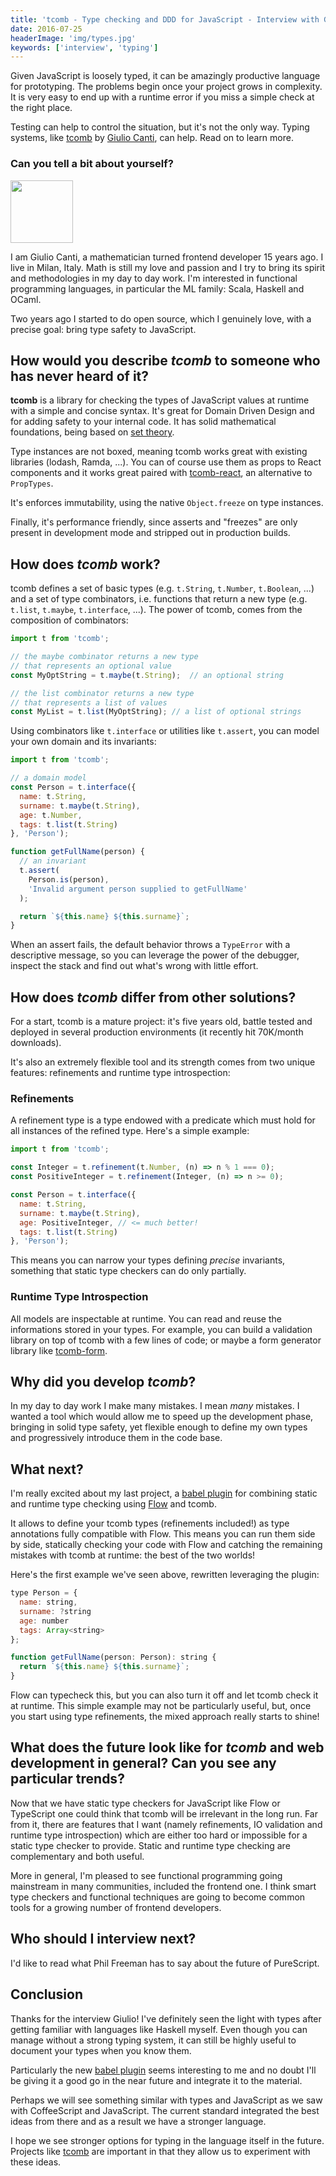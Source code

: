 ```yaml
---
title: 'tcomb - Type checking and DDD for JavaScript - Interview with Giulio Canti'
date: 2016-07-25
headerImage: 'img/types.jpg'
keywords: ['interview', 'typing']
---
```


Given JavaScript is loosely typed, it can be amazingly productive language for prototyping. The problems begin once your project grows in complexity. It is very easy to end up with a runtime error if you miss a simple check at the right place.

Testing can help to control the situation, but it's not the only way. Typing systems, like [tcomb](https://github.com/gcanti/tcomb) by [Giulio Canti](https://twitter.com/GiulioCanti), can help. Read on to learn more.

### Can you tell a bit about yourself?

<p>
<span class="author">
  <img src="https://www.gravatar.com/avatar/17e7c06ba6bf8429ce311069b95c57d7?s=200" alt"Giulio Canti" class="author" width="100" height="100" />
</span>

I am Giulio Canti, a mathematician turned frontend developer 15 years ago. I live in Milan, Italy. Math is still my love and passion and I try to bring its spirit and methodologies in my day to day work. I'm interested in functional programming languages, in particular the ML family: Scala, Haskell and OCaml.
</p>

Two years ago I started to do open source, which I genuinely love, with a precise goal: bring type safety to JavaScript.

## How would you describe *tcomb* to someone who has never heard of it?

**tcomb** is a library for checking the types of JavaScript values at runtime with a simple and concise syntax. It's great for Domain Driven Design and for adding safety to your internal code. It has solid mathematical foundations, being based on [set theory](https://en.wikipedia.org/wiki/Set_theory).

Type instances are not boxed, meaning tcomb works great with existing libraries (lodash, Ramda, ...). You can of course use them as props to React components and it works great paired with [tcomb-react](https://github.com/gcanti/tcomb-react), an alternative to `PropTypes`.

It's enforces immutability, using the native `Object.freeze` on type instances.

Finally, it's performance friendly, since asserts and "freezes" are only present in development mode and stripped out in production builds.

## How does *tcomb* work?

tcomb defines a set of basic types (e.g. `t.String`, `t.Number`, `t.Boolean`, ...) and a set of type combinators, i.e. functions that return a new type (e.g. `t.list`, `t.maybe`, `t.interface`, ...). The power of tcomb, comes from the composition of combinators:

```js
import t from 'tcomb';

// the maybe combinator returns a new type
// that represents an optional value
const MyOptString = t.maybe(t.String);  // an optional string

// the list combinator returns a new type
// that represents a list of values
const MyList = t.list(MyOptString); // a list of optional strings
```

Using combinators like `t.interface` or utilities like `t.assert`, you can model your own domain and its invariants:

```js
import t from 'tcomb';

// a domain model
const Person = t.interface({
  name: t.String,
  surname: t.maybe(t.String),
  age: t.Number,
  tags: t.list(t.String)
}, 'Person');

function getFullName(person) {
  // an invariant
  t.assert(
    Person.is(person),
    'Invalid argument person supplied to getFullName'
  );

  return `${this.name} ${this.surname}`;
}
```

When an assert fails, the default behavior throws a `TypeError` with a descriptive message, so you can leverage the power of the debugger, inspect the stack and find out what's wrong with little effort.

## How does *tcomb* differ from other solutions?

For a start, tcomb is a mature project: it's five years old, battle tested and deployed in several production environments (it recently hit 70K/month downloads).

It's also an extremely flexible tool and its strength comes from two unique features: refinements and runtime type introspection:

### Refinements

A refinement type is a type endowed with a predicate which must hold for all instances of the refined type. Here's a simple example:

```js
import t from 'tcomb';

const Integer = t.refinement(t.Number, (n) => n % 1 === 0);
const PositiveInteger = t.refinement(Integer, (n) => n >= 0);

const Person = t.interface({
  name: t.String,
  surname: t.maybe(t.String),
  age: PositiveInteger, // <= much better!
  tags: t.list(t.String)
}, 'Person');
```

This means you can narrow your types defining *precise* invariants, something that static type checkers can do only partially.

### Runtime Type Introspection

All models are inspectable at runtime. You can read and reuse the informations stored in your types. For example, you can build a validation library on top of tcomb with a few lines of code; or maybe a form generator library like [tcomb-form](https://github.com/gcanti/tcomb-form).

## Why did you develop *tcomb*?

In my day to day work I make many mistakes. I mean *many* mistakes. I wanted a tool which would allow me to speed up the development phase, bringing in solid type safety, yet flexible enough to define my own types and progressively introduce them in the code base.

## What next?

I'm really excited about my last project, a [babel plugin](https://github.com/gcanti/babel-plugin-tcomb) for combining static and runtime type checking using [Flow](https://github.com/facebook/flow) and tcomb.

It allows to define your tcomb types (refinements included!) as type annotations fully compatible with Flow. This means you can run them side by side, statically checking your code with Flow and catching the remaining mistakes with tcomb at runtime: the best of the two worlds!

Here's the first example we've seen above, rewritten leveraging the plugin:

```js
type Person = {
  name: string,
  surname: ?string
  age: number
  tags: Array<string>
};

function getFullName(person: Person): string {
  return `${this.name} ${this.surname}`;
}
```

Flow can typecheck this, but you can also turn it off and let tcomb check it at runtime. This simple example may not be particularly useful, but, once you start using type refinements, the mixed approach really starts to shine!


## What does the future look like for *tcomb* and web development in general? Can you see any particular trends?

Now that we have static type checkers for JavaScript like Flow or TypeScript one could think that tcomb will be irrelevant in the long run. Far from it, there are features that I want (namely refinements, IO validation and runtime type introspection) which are either too hard or impossible for a static type checker to provide. Static and runtime type checking are complementary and both useful.

More in general, I'm pleased to see functional programming going mainstream in many communities, included the frontend one.
I think smart type checkers and functional techniques are going to become common tools for a growing number of frontend developers.

## Who should I interview next?

I'd like to read what Phil Freeman has to say about the future of PureScript.

## Conclusion

Thanks for the interview Giulio! I've definitely seen the light with types after getting familiar with languages like Haskell myself. Even though you can manage without a strong typing system, it can still be highly useful to document your types when you know them.

Particularly the new [babel plugin](https://github.com/gcanti/babel-plugin-tcomb) seems interesting to me and no doubt I'll be giving it a good go in the near future and integrate it to the material.

Perhaps we will see something similar with types and JavaScript as we saw with CoffeeScript and JavaScript. The current standard integrated the best ideas from there and as a result we have a stronger language.

I hope we see stronger options for typing in the language itself in the future. Projects like [tcomb](https://github.com/gcanti/tcomb) are important in that they allow us to experiment with these ideas.
